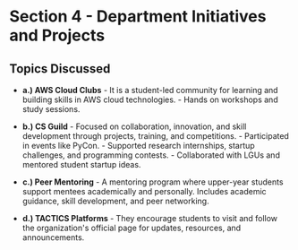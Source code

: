 # Section 4 - Department Initiatives and Projects

## Topics Discussed

- **a.) AWS Cloud Clubs**
      - It is a student-led community for learning and building skills in AWS cloud technologies.
      - Hands on workshops and study sessions.

- **b.) CS Guild**
      - Focused on collaboration, innovation, and skill development through projects, training, and competitions.
      - Participated in events like PyCon.
      - Supported research internships, startup challenges, and programming contests.
      - Collaborated with LGUs and mentored student startup ideas.

- **c.) Peer Mentoring**
      - A mentoring program where upper-year students support mentees academically and personally. Includes academic guidance, skill development, and peer networking.

- **d.) TACTICS Platforms**
      - They encourage students to visit and follow the organization's official page for updates, resources, and announcements.
